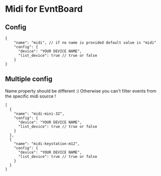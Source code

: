 # Midi for EvntBoard

## Config

```json5
{
    "name": "midi", // if no name is provided default value is "midi"
    "config": {
      "device": "YOUR DEVICE NAME", 
      "list_device": true // true or false
    }
}
```

## Multiple config

Name property should be different :)
Otherwise you can't filter events from the specific midi source !

```json5
[
  {
    "name": "midi-mini-32",
    "config": {
      "device": "YOUR DEVICE NAME",
      "list_device": true // true or false
    }
  },
  {
    "name": "midi-keystation-m12",
    "config": {
      "device": "YOUR DEVICE NAME",
      "list_device": true // true or false
    }
  }
]
```
